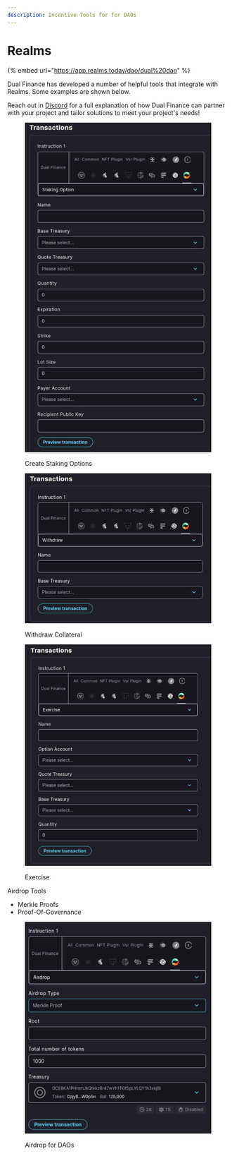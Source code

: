 ```yaml
---
description: Incentive Tools for for DAOs
---
```


# Realms

{% embed url="https://app.realms.today/dao/dual%20dao" %}

Dual Finance has developed a number of helpful tools that integrate with Realms. Some examples are shown below.

Reach out in [Discord](https://discord.com/channels/937797334048325673/1070906120622854154) for a full explanation of how Dual Finance can partner with your project and tailor solutions to meet your project's needs!

<figure><img src="../.gitbook/assets/SO Config" alt=""><figcaption><p>Create Staking Options</p></figcaption></figure>

<figure><img src="../.gitbook/assets/Withdraw Realms" alt=""><figcaption><p>Withdraw Collateral</p></figcaption></figure>

<figure><img src="../.gitbook/assets/Exercise Realms" alt=""><figcaption><p>Exercise</p></figcaption></figure>

Airdrop Tools

* Merkle Proofs
* Proof-Of-Governance

<figure><img src="../.gitbook/assets/Airdrop Merkle" alt=""><figcaption><p>Airdrop for DAOs</p></figcaption></figure>
